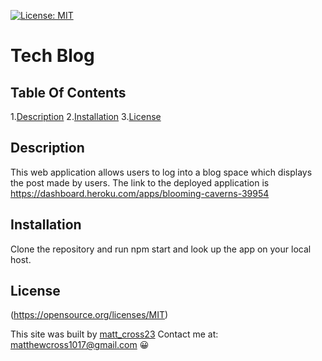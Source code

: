 [![License: MIT](https://img.shields.io/badge/License-MIT-yellow.svg)](https://opensource.org/licenses/MIT)
  # **Tech Blog**

  ## Table Of Contents

  1.[Description](#description)
  2.[Installation](#installation)
  3.[License](#License)
 


  ## Description
  This web application allows users to log into a blog space which displays the post made by users. 
  The link to the deployed application is https://dashboard.heroku.com/apps/blooming-caverns-39954

  ## Installation
  Clone the repository and run npm start and look up the app on your local host.


  ## License
  (https://opensource.org/licenses/MIT)



  This site was built by [matt_cross23](https://github.com/matt_cross23) 
  Contact me at: matthewcross1017@gmail.com
  :grinning:
